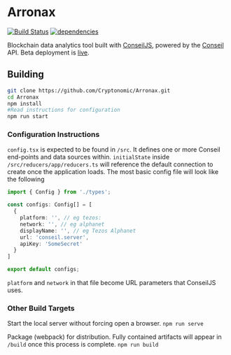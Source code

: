 # Arronax

[![Build Status](https://travis-ci.org/Cryptonomic/Arronax.svg?branch=master)](https://travis-ci.org/Cryptonomic/Arronax)
[![dependencies](https://david-dm.org/Cryptonomic/Arronax/status.svg)](https://david-dm.org/Cryptonomic/Arronax)

Blockchain data analytics tool built with [ConseilJS](https://github.com/Cryptonomic/ConseilJS), powered by the [Conseil](https://github.com/Cryptonomic/Conseil) API. Beta deployment is [live](https://arronax-beta.cryptonomic.tech/#/).

## Building

```bash
git clone https://github.com/Cryptonomic/Arronax.git
cd Arronax
npm install
#Read instructions for configuration
npm run start
```

### Configuration Instructions

`config.tsx` is expected to be found in `/src`. It defines one or more Conseil end-points and data sources within. `initialState` inside `/src/reducers/app/reducers.ts` will reference the default connection to create once the application loads. The most basic config file will look like the following

```typescript
import { Config } from './types';

const configs: Config[] = [
  {
    platform: '', // eg tezos:
    network: '', // eg alphanet
    displayName: '', // eg Tezos Alphanet
    url: 'conseil.server',
    apiKey: 'SomeSecret'
  }
]

export default configs;
```

`platform` and `network` in that file become URL parameters that ConseilJS uses.

### Other Build Targets

Start the local server without forcing open a browser.
`npm run serve`

Package (webpack) for distribution. Fully contained artifacts will appear in `/build` once this process is complete.
`npm run build`